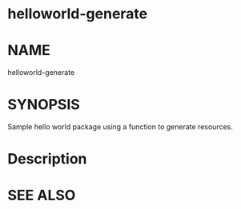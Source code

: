 helloworld-generate
==================================================

# NAME

  helloworld-generate

# SYNOPSIS

  Sample hello world package using a function to generate resources.

# Description

# SEE ALSO

